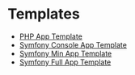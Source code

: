 # Templates

- [PHP App Template](./php-app-template)
- [Symfony Console App Template](./symfony-console-app-template)
- [Symfony Min App Template](./symfony-min-app-template)
- [Symfony Full App Template](./symfony-full-app-template)
